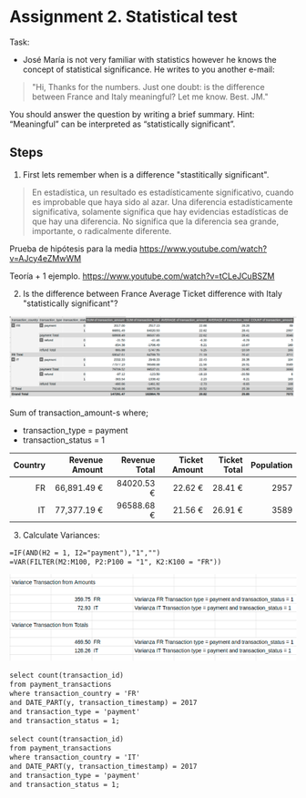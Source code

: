 # Assignment 2. Statistical test 


Task: 

* José María is not very familiar with statistics however he knows the concept of statistical
significance. He writes to you another e-mail:
> "Hi, Thanks for the numbers. Just one doubt: is the difference
between France and Italy meaningful? Let me know. Best. JM."


You should answer the question by writing a brief summary.
Hint: “Meaningful” can be interpreted as “statistically significant”.


## Steps

1. First lets remember when is a difference "stastitically significant".

>En estadística, un resultado es estadísticamente significativo, cuando es improbable que haya sido al azar.
Una diferencia estadísticamente significativa, solamente significa que hay evidencias estadísticas de que hay una diferencia.
No significa que la diferencia sea grande, importante, o radicalmente diferente.

Prueba de hipótesis para la media
https://www.youtube.com/watch?v=AJcy4eZMwWM

Teoría + 1 ejemplo.
https://www.youtube.com/watch?v=tCLeJCuBSZM

2. Is the difference between France Average Ticket difference with Italy "statistically significant"?

![image](img_1.png)



Sum of transaction_amount-s where;
  - transaction_type = payment
  - transaction_status = 1
    
    
| Country      | Revenue Amount | Revenue Total | Ticket Amount | Ticket Total | Population |
|-------------:|-------------:|-------------:|-------------:|-------------:|-------------:|
| FR    |  66,891.49 € | 84020.53 € | 22.62 €  | 28.41 € |2957 |  
| IT    |  77,377.19 € | 96588.68 € | 21.56 €  | 26.91 €  | 3589 |


3. Calculate Variances:
```
=IF(AND(H2 = 1, I2="payment"),"1","")
=VAR(FILTER(M2:M100, P2:P100 = "1", K2:K100 = "FR")) 
```
![image](img_2.png)








```
select count(transaction_id)
from payment_transactions
where transaction_country = 'FR'
and DATE_PART(y, transaction_timestamp) = 2017
and transaction_type = 'payment'
and transaction_status = 1; 

select count(transaction_id)
from payment_transactions
where transaction_country = 'IT'
and DATE_PART(y, transaction_timestamp) = 2017
and transaction_type = 'payment'
and transaction_status = 1; 
```

